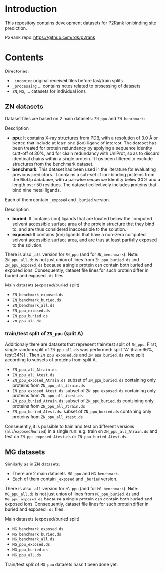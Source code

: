 # Introduction

This repository contains development datasets for P2Rank ion binding site prediction.

P2Rank repo: https://github.com/rdk/p2rank

# Contents

Directories:
* `_incoming`  original received files before tast/train splits
* `_processing` ... contains notes related to prosessing of datasets
* `ZN`, `MG`, ... datasets for individual ions


## ZN datasets

Dataset files are based on 2 main datasets: `ZN_ppu` and `ZN_benchmark`:

Description
* **ppu**: It contains X-ray structures from PDB, with a resolution of 3.0 Å or better, that include at least one (ion) ligand of interest. The dataset has been treated for protein redundancy by applying a sequence identity cutt-off of 30%, and for chain redundancy with UniProt, so as to discard identical chains within a single protein. It has been filtered to exclude structures from the benchmark dataset.
* **benchmark**: This dataset has been used in the literature for evaluating previous predictors. It contains a sub-set of ion-binding proteins from the BioLip database, with a pairwise sequence identity below 30% and a length over 50 residues. The dataset collectively includes proteins that bind nine metal ligands.

Each of them contain `_exposed` and `_buried` version.

Description
* **buried**: It contains (ion) ligands that are located below the computed solvent accessible surface area of the protein structure that they bind to, and are thus considered inaccessible to the solution.
* **exposed**: It contains (ion) ligands that have a non-zero computed solvent accessible surface area, and are thus at least partially exposed to the solution.

There is also `_all` version for `ZN_ppu` (and for `ZN_benchmark`).
Note: `ZN_ppu_all.ds` is not just union of lines from `ZN_ppu_buried.ds` and `ZN_ppu_exposed.ds` because a single protein can contain both buried and exposed ions.
Consequently, dataset file lines for such protein differ in buried and exposed `.ds` files.

Main datasets (exposed/buried split)
* `ZN_benchmark_exposed.ds`
* `ZN_benchmark_buried.ds`
* `ZN_benchmark_all.ds`
* `ZN_ppu_exposed.ds`
* `ZN_ppu_buried.ds`
* `ZN_ppu_all.ds`


### train/test split of `ZN_ppu` (split A)

Additionaly there are datasets that represent train/test split of `ZN_ppu`.
First, single random split of `ZN_ppu_all.ds` was performed: split "A" (train:66%, test:34%):.
Then `ZN_ppu_exposed.ds` and `ZN_ppu_buried.ds` were split according to subsets of proteins from split A.

* `ZN_ppu_all_Atrain.ds`
* `ZN_ppu_all_Atest.ds`
* `ZN_ppu_exposed_Atrain.ds`: subset of `ZN_ppu_buried.ds` containing only proteins from `ZN_ppu_all_Atrain.ds`
* `ZN_ppu_exposed_Atest.ds`: subset of `ZN_ppu_exposed.ds` containing only proteins from `ZN_ppu_all_Atest.ds` 
* `ZN_ppu_buried_Atrain.ds`: subset of `ZN_ppu_buried.ds` containing only proteins from `ZN_ppu_all_Atrain.ds`
* `ZN_ppu_buried_Atest.ds`: subset of `ZN_ppu_buried.ds` containing only proteins from `ZN_ppu_all_Atest.ds` 

Conseuently, it is possible to train and test on different versions (`all`/`exposed`/`buried`) in a single run:
e.g. train on `ZN_ppu_all_Atrain.ds` and test on `ZN_ppu_exposed_Atest.ds` or `ZN_ppu_buried_Atest.ds`.


## MG datasets

Similarly as in ZN datasets:
* There are 2 main datasets: `MG_ppu` and `MG_benchmark`.
* Each of them contain `_exposed` and `_buried` version.

There is also `_all` version for `MG_ppu` (and for `MG_benchmark`).
Note: `MG_ppu_all.ds` is not just union of lines from `MG_ppu_buried.ds` and `MG_ppu_exposed.ds` because a single protein can contain both buried and exposed ions.
Consequently, dataset file lines for such protein differ in buried and exposed `.ds` files.

Main datasets (exposed/buried split)
* `MG_benchmark_exposed.ds`
* `MG_benchmark_buried.ds`
* `MG_benchmark_all.ds`
* `MG_ppu_exposed.ds`
* `MG_ppu_buried.ds`
* `MG_ppu_all.ds`

Train/test split of `MG-ppu` datasets hasn't been done yet.
